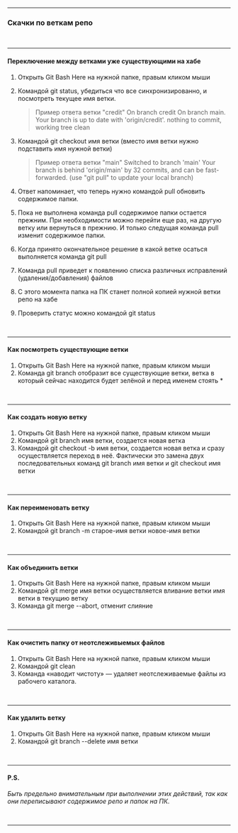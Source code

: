 <br>

***
### Скачки по веткам репо

<br>

***
#### Переключение между ветками уже существующими на хабе
1. Открыть Git Bash Here на нужной папке, правым кликом мыши
2. Командой git status, убедиться что все синхронизированно, и посмотреть текущее имя ветки.

    >   Пример ответа ветки "credit"
    >   On branch credit
    >   On branch main. Your branch is up to date with 'origin/credit'.
    >   nothing to commit, working tree clean

3. Командой git checkout имя ветки (вместо имя ветки нужно подставить имя нужной ветки)

    >   Пример ответа ветки "main"
    >   Switched to branch 'main'
    >   Your branch is behind 'origin/main' by 32 commits, and can be fast-forwarded.
    >     (use "git pull" to update your local branch)

4. Ответ напоминает, что теперь нужно командой pull обновить содержимое папки.
5. Пока не выполнена команда pull содержимое папки остается прежним. При необходимости можно перейти еще раз, на другую ветку или вернуться в прежнию. И только следущая команда pull изменит содержимое папки.
6. Когда принято окончательное решение в какой ветке осаться выполняется команда git pull
7. Команда pull приведет к появлению списка различных исправлений (удаления/добавления) файлов
8. С этого момента папка на ПК станет полной копией нужной ветки репо на хабе
9. Проверить статус можно командой git status


<br>

***
#### Как посмотреть существующие ветки
1. Открыть Git Bash Here на нужной папке, правым кликом мыши
2. Команда git branch отобразит все существующие ветки, ветка в который сейчас находится будет зелёной и перед именем стоять *

<br>

***
#### Как создать новую ветку
1. Открыть Git Bash Here на нужной папке, правым кликом мыши
2. Командой git branch имя ветки, создается новая ветка
3. Командой git checkout -b имя ветки, создается новая ветка и сразу осуществляется переход в неё. Фактически это замена двух последовательных команд git branch имя ветки и git checkout имя ветки

<br>

***
#### Как переименовать ветку
1. Открыть Git Bash Here на нужной папке, правым кликом мыши
2. Командой git branch -m старое-имя ветки новое-имя ветки

<br>

***
#### Как объединить ветки
1. Открыть Git Bash Here на нужной папке, правым кликом мыши
2. Командой git merge имя ветки осуществляется вливание ветки имя ветки в текущию ветку
3. Команда git merge --abort, отменит слияние


<br>

***
#### Как очистить папку от неотслеживыемых файлов
1. Открыть Git Bash Here на нужной папке, правым кликом мыши
2. Командой git clean
3. Команда «наводит чистоту» — удаляет неотслеживаемые файлы из рабочего каталога.

<br>

***
#### Как удалить ветку
1. Открыть Git Bash Here на нужной папке, правым кликом мыши
2. Командой git branch --delete имя ветки

<br>

***
#### P.S.
  *Быть предельно внимательным при выполнении этих действий, так как они переписывают содержимое репо и папок на ПК.*

<br>

***